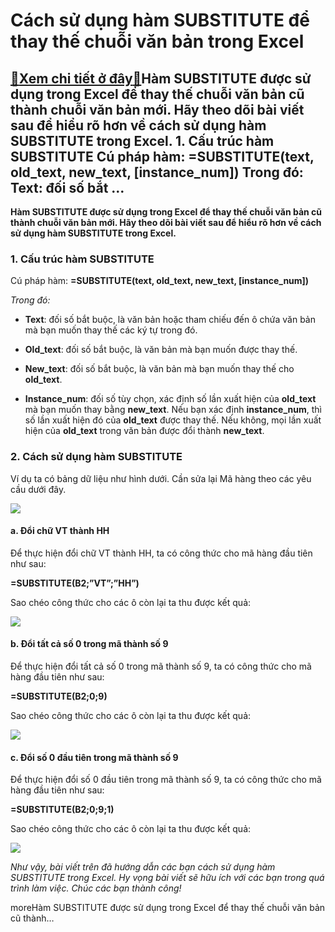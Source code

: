 Cách sử dụng hàm SUBSTITUTE để thay thế chuỗi văn bản trong Excel
=================================================================

[:gift:Xem chi tiết ở đây:gift:](https://hddtvn.com/cach-su-dung-ham-substitute-de-thay-the-chuoi-van-ban-trong-excel/)Hàm SUBSTITUTE được sử dụng trong Excel để thay thế chuỗi văn bản cũ thành chuỗi văn bản mới. Hãy theo dõi bài viết sau để hiểu rõ hơn về cách sử dụng hàm SUBSTITUTE trong Excel. 1. Cấu trúc hàm SUBSTITUTE Cú pháp hàm: =SUBSTITUTE(text, old\_text, new\_text, [instance\_num]) Trong đó: Text: đối số bắt …
----------------------------------------------------------------------------------------------------------------------------------------------------------------------------------------------------------------------------------------------------------------------------------------------------------------

**Hàm SUBSTITUTE được sử dụng trong Excel để thay thế chuỗi văn bản cũ thành chuỗi văn bản mới. Hãy theo dõi bài viết sau để hiểu rõ hơn về cách sử dụng hàm SUBSTITUTE trong Excel.**


### 1. Cấu trúc hàm SUBSTITUTE


Cú pháp hàm: **=SUBSTITUTE(text, old\_text, new\_text, [instance\_num])**


*Trong đó:*




* **Text**: đối số bắt buộc, là văn bản hoặc tham chiếu đến ô chứa văn bản mà bạn muốn thay thế các ký tự trong đó.

* **Old\_text**: đối số bắt buộc, là văn bản mà bạn muốn được thay thế.

* **New\_text**: đối số bắt buộc, là văn bản mà bạn muốn thay thế cho **old\_text**.

* **Instance\_num**: đối số tùy chọn, xác định số lần xuất hiện của **old\_text** mà bạn muốn thay bằng **new\_text**. Nếu bạn xác định **instance\_num**, thì số lần xuất hiện đó của **old\_text** được thay thế. Nếu không, mọi lần xuất hiện của **old\_text** trong văn bản được đổi thành **new\_text**.



### 2. Cách sử dụng hàm SUBSTITUTE


Ví dụ ta có bảng dữ liệu như hình dưới. Cần sửa lại Mã hàng theo các yêu cầu dưới đây.


![](https://hddtvn.com/wp-content/uploads/2021/01/U0xGqfj.png)


#### a. Đổi chữ VT thành HH


Để thực hiện đổi chữ VT thành HH, ta có công thức cho mã hàng đầu tiên như sau:


**=SUBSTITUTE(B2;”VT”;”HH”)**


Sao chéo công thức cho các ô còn lại ta thu được kết quả:


![](https://hddtvn.com/wp-content/uploads/2021/01/SZye6Sm.png)


#### b. Đổi tất cả số 0 trong mã thành số 9


Để thực hiện đổi tất cả số 0 trong mã thành số 9, ta có công thức cho mã hàng đầu tiên như sau:


**=SUBSTITUTE(B2;0;9)**


Sao chéo công thức cho các ô còn lại ta thu được kết quả:


![](https://hddtvn.com/wp-content/uploads/2021/01/lTfyczR.png)


#### c. Đổi số 0 đầu tiên trong mã thành số 9


Để thực hiện đổi số 0 đầu tiên trong mã thành số 9, ta có công thức cho mã hàng đầu tiên như sau:


**=SUBSTITUTE(B2;0;9;1)**


Sao chéo công thức cho các ô còn lại ta thu được kết quả:


![](https://hddtvn.com/wp-content/uploads/2021/01/HFfUeep.png)


*Như vậy, bài viết trên đã hướng dẫn các bạn cách sử dụng hàm SUBSTITUTE trong Excel. Hy vọng bài viết sẽ hữu ích với các bạn trong quá trình làm việc. Chúc các bạn thành công!*


moreHàm SUBSTITUTE được sử dụng trong Excel để thay thế chuỗi văn bản cũ thành…

